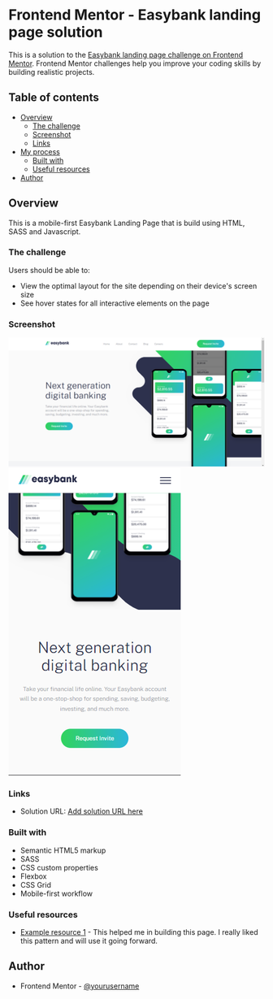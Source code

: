 # Frontend Mentor - Easybank landing page solution

This is a solution to the [Easybank landing page challenge on Frontend Mentor](https://www.frontendmentor.io/challenges/easybank-landing-page-WaUhkoDN). Frontend Mentor challenges help you improve your coding skills by building realistic projects.

## Table of contents

- [Overview](#overview)
  - [The challenge](#the-challenge)
  - [Screenshot](#screenshot)
  - [Links](#links)
- [My process](#my-process)
  - [Built with](#built-with)
  - [Useful resources](#useful-resources)
- [Author](#author)

## Overview

This is a mobile-first Easybank Landing Page that is build using HTML, SASS and Javascript.

### The challenge

Users should be able to:

- View the optimal layout for the site depending on their device's screen size
- See hover states for all interactive elements on the page

### Screenshot

![](./images/screenshots/desktop-hero.png)
![](./images/screenshots/mobile-hero.png)

### Links

- Solution URL: [Add solution URL here](https://your-solution-url.com)

### Built with

- Semantic HTML5 markup
- SASS
- CSS custom properties
- Flexbox
- CSS Grid
- Mobile-first workflow

### Useful resources

- [Example resource 1](https://www.youtube.com/c/Freecodecamp) - This helped me in building this page. I really liked this pattern and will use it going forward.

## Author

- Frontend Mentor - [@yourusername](https://www.frontendmentor.io/profile/Mr-Betasolo)
